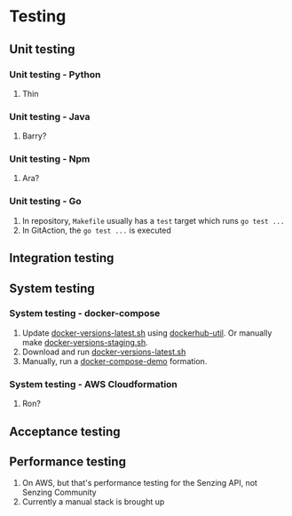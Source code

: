 # Testing

## Unit testing

### Unit testing - Python

1. Thin

### Unit testing - Java

1. Barry?

### Unit testing - Npm

1. Ara?

### Unit testing - Go

1. In repository, `Makefile` usually has a `test` target which runs `go test ...`
1. In GitAction, the `go test ...` is executed

## Integration testing

## System testing

### System testing - docker-compose

1. Update [docker-versions-latest.sh](https://github.com/Senzing/knowledge-base/blob/main/lists/docker-versions-latest.sh)
   using
   [dockerhub-util](https://github.com/Senzing/dockerhub-util/blob/main/docs/examples.md#create-reports).
   Or manually make
   [docker-versions-staging.sh](https://github.com/Senzing/knowledge-base/blob/main/lists/docker-versions-staging.sh).
1. Download and run
   [docker-versions-latest.sh](https://github.com/Senzing/knowledge-base/blob/main/lists/docker-versions-latest.sh)
1. Manually, run a
   [docker-compose-demo](https://github.com/Senzing/docker-compose-demo)
   formation.

### System testing - AWS Cloudformation

1. Ron?

## Acceptance testing

## Performance testing

1. On AWS, but that's performance testing for the Senzing API, not Senzing Community
1. Currently a manual stack is brought up
